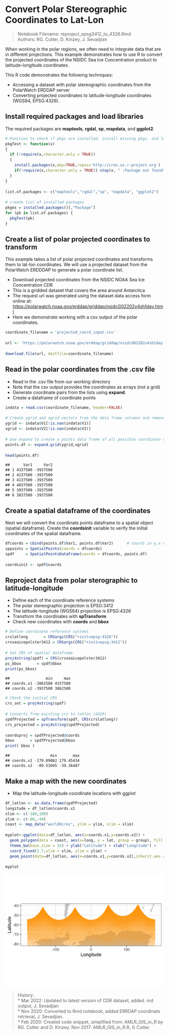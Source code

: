 # Convert Polar Stereographic Coordinates to Lat-Lon

> Notebook Filename: reproject\_epsg3412\_to\_4326.Rmd  
> Authors: RG. Cutter, D. Kinzey, J. Sevadjian

When working in the polar regions, we often need to integrate data that
are in different projections. This example demonstrates how to use R to
convert the projected coordinates of the NSIDC Sea Ice Concentration
product to latitude-longitude coordinates.

This R code demonstrates the following techniques:

  - Accessing a dataset with polar stereographic coordinates from the
    PolarWatch ERDDAP server  
  - Converting projected coordinates to latitude-longitude coordinates
    (WGS84, EPSG:4326).

## Install required packages and load libraries

The required packages are **maptools**, **rgdal**, **sp**, **mapdata**,
and **ggplot2**.

``` r
# Function to check if pkgs are installed, install missing pkgs, and load
pkgTest <- function(x)
{
  if (!require(x,character.only = TRUE))
  {
    install.packages(x,dep=TRUE,repos='http://cran.us.r-project.org')
    if(!require(x,character.only = TRUE)) stop(x, " :Package not found")
  }
}

list.of.packages <- c("maptools","rgdal","sp", "mapdata", "ggplot2")

# create list of installed packages
pkges = installed.packages()[,"Package"]
for (pk in list.of.packages) {
  pkgTest(pk)
}
```

## Create a list of polar projected coordinates to transform

This example takes a list of polar projected coordinates and transforms
them to lat-lon coordinates. We will use a projected dataset from the
PolarWatch ERDDDAP to generate a polar coordinate list.

  - Download projected coordinates from the NSIDC NOAA Sea Ice
    Concentration CDR
  - This is a gridded dataset that covers the area around Antarctica
  - The request url was generated using the dataset data access form
    online at:
    <https://polarwatch.noaa.gov/erddap/griddap/nsidcG02202v4sh1day.html>
  - Here we demonstrate working with a csv output of the polar
    coordinates.

<!-- end list -->

``` r
coordinate_filename = 'projected_coord_input.csv'

url <- 'https://polarwatch.noaa.gov/erddap/griddap/nsidcG02202v4sh1day.csv0?ygrid%5B(4337500.0):4:(-3937500.0)%5D,xgrid%5B(-3937500.0):4:(3937500.0)%5D'

download.file(url, destfile=coordinate_filename)
```

## Read in the polar coordinates from the .csv file

  - Read in the .csv file from our working directory
  - Note that the csv output provides the coordinates as arrays (not a
    grid)
  - Generate coordinate pairs from the lists using **expand**.
  - Create a dataframe of coordinate points

<!-- end list -->

``` r
indata = read.csv(coordinate_filename, header=FALSE)

# Create ygrid and xgrid vectors from the data frame columns and remove any padded NaNs
ygrid <- indata$V1[!is.nan(indata$V1)]
xgrid <- indata$V2[!is.nan(indata$V2)]

# Use expand to create a points data frame of all possible coordinate combinations
points.df <- expand.grid(ygrid,xgrid)

head(points.df)
```

    ##      Var1     Var2
    ## 1 4337500 -3937500
    ## 2 4237500 -3937500
    ## 3 4137500 -3937500
    ## 4 4037500 -3937500
    ## 5 3937500 -3937500
    ## 6 3837500 -3937500

## Create a spatial dataframe of the coordinates

Next we will convert the coordinate points dataframe to a spatial object
(spatial dataframe). Create the **coordsinit** variable to verify the
initial coordinates of the spatial dataframe.

``` r
dfcoords = cbind(points.df$Var1, points.df$Var2)      # coords in y,x order
sppoints = SpatialPoints(coords = dfcoords)
spdf     = SpatialPointsDataFrame(coords = dfcoords, points.df)

coordsinit <- spdf@coords
```

## Reproject data from polar sterographic to latitude-longitude

  - Define each of the coordinate reference systems
  - The polar stereographic projection is EPSG:3412
  - The latitude-longitude (WGS84) projection is EPSG:4326
  - Transform the coordinates with **spTransform**
  - Check new coordinates with **coords** and **bbox**

<!-- end list -->

``` r
# Define coordinate reference systems
crslatlong       = CRSargs(CRS("+init=epsg:4326"))
crsseaicepolster3412 = CRSargs(CRS("+init=epsg:3412"))

# Set CRS of spatial dataframe
proj4string(spdf) = CRS(crsseaicepolster3412)
ps_bbox       = spdf@bbox
print(ps_bbox)
```

    ##                min     max
    ## coords.x1 -3862500 4337500
    ## coords.x2 -3937500 3862500

``` r
# Check the initial CRS 
crs_set = proj4string(spdf)

# Converts from existing crs to latlon (4326)
spdfProjected = spTransform(spdf, CRS(crslatlong))  
crs_projected = proj4string(spdfProjected)

coordsproj = spdfProjected@coords
bbox       = spdfProjected@bbox
print( bbox )
```

    ##                  min       max
    ## coords.x1 -179.09062 179.45434
    ## coords.x2  -89.51045 -39.36487

## Make a map with the new coordinates

  - Map the latitude-longitude coordinate locations with ggplot

<!-- end list -->

``` r
df_latlon <- as.data.frame(spdfProjected)
longitude = df_latlon$coords.x1
xlim <- c(-180,180)
ylim <- c(-80,-40)
coast <- map_data("worldHires", ylim = ylim, xlim = xlim)

myplot<-ggplot(data=df_latlon, aes(x=coords.x1,y=coords.x2)) +
  geom_polygon(data = coast, aes(x=long, y = lat, group = group), fill = "grey80") +
  theme_bw(base_size = 15) + ylab("Latitude") + xlab("Longitude") +
  coord_fixed(2.7,xlim = xlim, ylim = ylim) +
  geom_point(data=df_latlon, aes(x=coords.x1,y=coords.x2),inherit.aes = FALSE, size=1,shape=21,color="orange")

myplot
```

![](reproject_epsg3412_to_4326_files/figure-gfm/maps_ggplot_latlon-1.png)<!-- -->

> History:  
> \* Mar 2022: Updated to latest version of CDR dataset, added .md
> output, J. Sevadjian  
> \* Nov 2020: Converted to Rmd notebook, added ERRDAP coordinate
> retrieval, J. Sevadjian.  
> \* Feb 2020: Created code snippet, simplified from: AMLR\_GIS\_in\_R
> by RG. Cutter and D. Kinzey. Nov 2017: AMLR\_GIS\_in\_R.R, G Cutter.
